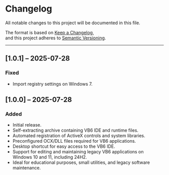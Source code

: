# Changelog

All notable changes to this project will be documented in this file.

The format is based on [Keep a Changelog](https://keepachangelog.com/en/1.0.0/),  
and this project adheres to [Semantic Versioning](https://semver.org/spec/v2.0.0.html).

---

## [1.0.1] – 2025-07-28

### Fixed
- Import registry settings on Windows 7.

## [1.0.0] – 2025-07-28

### Added
- Initial release.
- Self-extracting archive containing VB6 IDE and runtime files.
- Automated registration of ActiveX controls and system libraries.
- Preconfigured OCX/DLL files required for VB6 applications.
- Desktop shortcut for easy access to the VB6 IDE.
- Support for editing and maintaining legacy VB6 applications on Windows 10 and 11, including 24H2.
- Ideal for educational purposes, small utilities, and legacy software maintenance.
